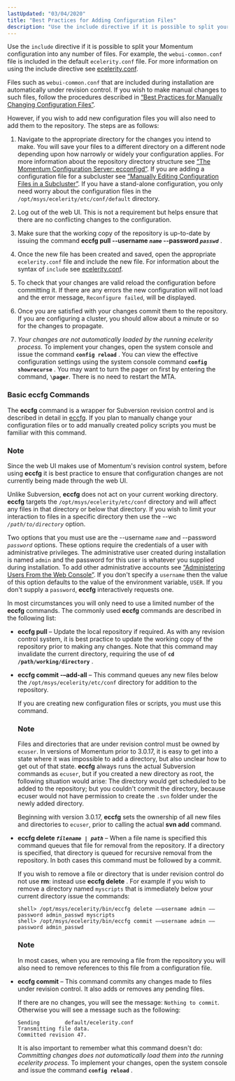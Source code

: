 ```yaml
---
lastUpdated: "03/04/2020"
title: "Best Practices for Adding Configuration Files"
description: "Use the include directive if it is possible to split your Momentum configuration into any number of files For example the webui common conf file is included in the default ecelerity conf file For more information on using the include directive see ecelerity conf Files such as webui common conf..."
---
```


Use the `include` directive if it is possible to split your Momentum configuration into any number of files. For example, the `webui-common.conf` file is included in the default `ecelerity.conf` file. For more information on using the include directive see [ecelerity.conf](/momentum/3/3-reference/ecelerity-conf).

Files such as `webui-common.conf` that are included during installation are automatically under revision control. If you wish to make manual changes to such files, follow the procedures described in [“Best Practices for Manually Changing Configuration Files”](/momentum/3/3-reference/conf-manual-changes).

However, if you wish to add new configuration files you will also need to add them to the repository. The steps are as follows:

1.  Navigate to the appropriate directory for the changes you intend to make. You will save your files to a different directory on a different node depending upon how narrowly or widely your configuration applies. For more information about the repository directory structure see [“The Momentum Configuration Server: ecconfigd”](/momentum/3/3-reference/conf-ecconfigd). If you are adding a configuration file for a subcluster see [“Manually Editing Configuration Files in a Subcluster”](/momentum/3/3-reference/conf-manual-changes#conf.manual.changes.subcluster). If you have a stand-alone configuration, you only need worry about the configuration files in the `/opt/msys/ecelerity/etc/conf/default` directory.

2.  Log out of the web UI. This is not a requirement but helps ensure that there are no conflicting changes to the configuration.

3.  Make sure that the working copy of the repository is up-to-date by issuing the command **eccfg pull --username *`name`* --password *`passwd`***                                               .

4.  Once the new file has been created and saved, open the appropriate `ecelerity.conf` file and include the new file. For information about the syntax of `include` see [ecelerity.conf](/momentum/3/3-reference/ecelerity-conf).

5.  To check that your changes are valid reload the configuration before committing it. If there are any errors the new configuration will not load and the error message, `Reconfigure failed`, will be displayed.

6.  Once you are satisfied with your changes commit them to the repository. If you are configuring a cluster, you should allow about a minute or so for the changes to propagate.

7.  *Your changes are not automatically loaded by the running ecelerity process.*                                                                        To implement your changes, open the system console and issue the command **`config reload`**        . You can view the effective configuration settings using the system console command **`config showrecurse`**             . You may want to turn the pager on first by entering the command, **`\pager`**. There is no need to restart the MTA.

### <a name="conf.eccfg.commands"></a> Basic eccfg Commands

The **eccfg** command is a wrapper for Subversion revision control and is described in detail in [eccfg](/momentum/3/3-reference/executable-eccfg). If you plan to manually change your configuration files or to add manually created policy scripts you must be familiar with this command.

### Note

Since the web UI makes use of Momentum's revision control system, before using **eccfg** it is best practice to ensure that configuration changes are not currently being made through the web UI.

Unlike Subversion, **eccfg** does not act on your current working directory. **eccfg** targets the `/opt/msys/ecelerity/etc/conf` directory and will affect any files in that directory or below that directory. If you wish to limit your interaction to files in a specific directory then use the --wc *`/path/to/directory`* option.

Two options that you must use are the --username *`name`* and --password *`password`* options. These options require the credentials of a user with administrative privileges. The administrative user created during installation is named `admin` and the password for this user is whatever you supplied during installation. To add other administrative accounts see [“Administering Users From the Web Console”](/momentum/3/3-reference/web-3-users). If you don't specify a `username` then the value of this option defaults to the value of the environment variable, `USER`. If you don't supply a `password`, **eccfg** interactively requests one.

In most circumstances you will only need to use a limited number of the **eccfg** commands. The commonly used **eccfg** commands are described in the following list:

*   **eccfg pull**      – Update the local repository if required. As with any revision control system, it is best practice to update the working copy of the repository prior to making any changes. Note that this command may invalidate the current directory, requiring the use of **`cd /path/working/directory`**                         .

*   **eccfg commit -–add-all**                  – This command queues any new files below the `/opt/msys/ecelerity/etc/conf` directory for addition to the repository.

    If you are creating new configuration files or scripts, you must use this command.

    ### Note

    Files and directories that are under revision control must be owned by `ecuser`. In versions of Momentum prior to 3.0.17, it is easy to get into a state where it was impossible to add a directory, but also unclear how to get out of that state. **eccfg** always runs the actual Subversion commands as `ecuser`, but if you created a new directory as root, the following situation would arise: The directory would get scheduled to be added to the repository; but you couldn't commit the directory, because ecuser would not have permission to create the `.svn` folder under the newly added directory.

    Beginning with version 3.0.17, **eccfg** sets the ownership of all new files and directories to `ecuser`, prior to calling the actual **svn add**     command.

*   **eccfg delete *`filename | path`***                             – When a file name is specified this command queues that file for removal from the repository. If a directory is specified, that directory is queued for recursive removal from the repository. In both cases this command must be followed by a commit.

    If you wish to remove a file or directory that is under revision control do not use **rm**: instead use **eccfg delete** . For example if you wish to remove a directory named `myscripts` that is immediately below your current directory issue the commands:

    ```
    shell> /opt/msys/ecelerity/bin/eccfg delete ––username admin ––password admin_passwd myscripts
    shell> /opt/msys/ecelerity/bin/eccfg commit ––username admin ––password admin_passwd
    ```

    ### Note

    In most cases, when you are removing a file from the repository you will also need to remove references to this file from a configuration file.

*   **eccfg commit**        – This command commits any changes made to files under revision control. It also adds or removes any pending files.

    If there are no changes, you will see the message: `Nothing to commit`. Otherwise you will see a message such as the following:

    ```
    Sending        default/ecelerity.conf
    Transmitting file data.
    Committed revision 47.
    ```

    It is also important to remember what this command doesn't do: *Committing changes does not automatically load them into the running ecelerity process.*                                                                              To implement your changes, open the system console and issue the command **`config reload`**        .